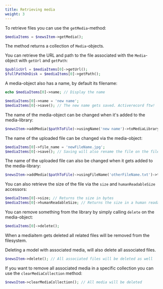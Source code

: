 ```yaml
---
title: Retrieving media
weight: 3
---
```


To retrieve files you can use the `getMedia`-method:

```php
$mediaItems = $newsItem->getMedia();
```

The method returns a collection of `Media`-objects.

You can retrieve the URL and path to the file associated with the `Media`-object with `getUrl` and `getPath`:

```php
$publicUrl = $mediaItems[0]->getUrl();
$fullPathOnDisk = $mediaItems[0]->getPath();
```

A media-object also has a name, by default its filename:

```php
echo $mediaItems[0]->name; // Display the name

$mediaItems[0]->name = 'new name';
$mediaItems[0]->save(); // The new name gets saved. Activerecord ftw!
```

The name of the media-object can be changed when it's added to the media-library:

```php
$newsItem->addMedia($pathToFile)->usingName('new name')->toMediaLibrary();
```

The name of the uploaded file can be changed via the media-object:

```php
$mediaItems[0]->file_name = 'newFileName.jpg';
$mediaItems[0]->save(); // Saving will also rename the file on the filesystem.
```

The name of the uploaded file can also be changed when it gets added to the media-library:

```php
$newsItem->addMedia($pathToFile)->usingFileName('otherFileName.txt')->toMediaLibrary();
```

You can also retrieve the size of the file via the `size` and `humanReadableSize` accessors:

```php
$mediaItems[0]->size; // Returns the size in bytes
$mediaItems[0]->humanReadableSize; // Returns the size in a human readable format (eg. 1,5 MB)
```

You can remove something from the library by simply calling `delete` on the media-object:

```php
$mediaItems[0]->delete();
```

When a mediaitem gets deleted all related files will be removed from the filesystem.

Deleting a model with associated media, will also delete all associated files.

```php
$newsItem->delete(); // All associated files will be deleted as well
```

If you want to remove all associated media in a specific collection you can use the `clearMediaCollection` method:

```php
$newsItem->clearMediaCollection(); // All media will be deleted
```
